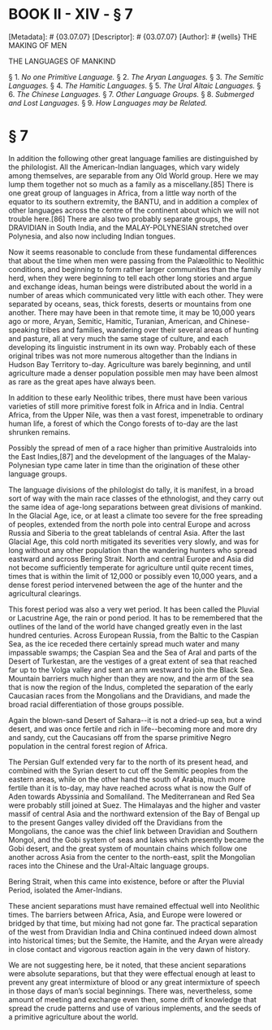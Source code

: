 # BOOK II - XIV - § 7
[Metadata]: # {03.07.07}
[Descriptor]: # {03.07.07}
[Author]: # {wells}
THE MAKING OF MEN

THE LANGUAGES OF MANKIND

§ 1. _No one Primitive Language._ § 2. _The Aryan Languages._ § 3.
_The Semitic Languages._ § 4. _The Hamitic Languages._ § 5. _The      Ural
Altaic Languages._ § 6. _The Chinese Languages._ § 7. _Other      Language
Groups._ § 8. _Submerged and Lost Languages._ § 9. _How      Languages may be
Related._

# § 7
In addition the following other great language families are distinguished by
the philologist. All the American-Indian languages, which vary widely among
themselves, are separable from any Old World group. Here we may lump them
together not so much as a family as a miscellany.[85] There is one great group
of languages in Africa, from a little way north of the equator to its southern
extremity, the BANTU, and in addition a complex of other languages across the
centre of the continent about which we will not trouble here.[86] There are
also two probably separate groups, the DRAVIDIAN in South India, and the
MALAY-POLYNESIAN stretched over Polynesia, and also now including Indian
tongues.

Now it seems reasonable to conclude from these fundamental differences that
about the time when men were passing from the Palæolithic to Neolithic
conditions, and beginning to form rather larger communities than the family
herd, when they were beginning to tell each other long stories and argue and
exchange ideas, human beings were distributed about the world in a number of
areas which communicated very little with each other. They were separated by
oceans, seas, thick forests, deserts or mountains from one another. There may
have been in that remote time, it may be 10,000 years ago or more, Aryan,
Semitic, Hamitic, Turanian, American, and Chinese-speaking tribes and families,
wandering over their several areas of hunting and pasture, all at very much the
same stage of culture, and each developing its linguistic instrument in its own
way. Probably each of these original tribes was not more numerous altogether
than the Indians in Hudson Bay Territory to-day. Agriculture was barely
beginning, and until agriculture made a denser population possible men may have
been almost as rare as the great apes have always been.

In addition to these early Neolithic tribes, there must have been various
varieties of still more primitive forest folk in Africa and in India. Central
Africa, from the Upper Nile, was then a vast forest, impenetrable to ordinary
human life, a forest of which the Congo forests of to-day are the last shrunken
remains.

Possibly the spread of men of a race higher than primitive Australoids into the
East Indies,[87] and the development of the languages of the Malay-Polynesian
type came later in time than the origination of these other language groups.

The language divisions of the philologist do tally, it is manifest, in a broad
sort of way with the main race classes of the ethnologist, and they carry out
the same idea of age-long separations between great divisions of mankind. In
the Glacial Age, ice, or at least a climate too severe for the free spreading
of peoples, extended from the north pole into central Europe and across Russia
and Siberia to the great tablelands of central Asia. After the last Glacial
Age, this cold north mitigated its severities very slowly, and was for long
without any other population than the wandering hunters who spread eastward and
across Bering Strait. North and central Europe and Asia did not become
sufficiently temperate for agriculture until quite recent times, times that is
within the limit of 12,000 or possibly even 10,000 years, and a dense forest
period intervened between the age of the hunter and the agricultural clearings.

This forest period was also a very wet period. It has been called the Pluvial
or Lacustrine Age, the rain or pond period. It has to be remembered that the
outlines of the land of the world have changed greatly even in the last hundred
centuries. Across European Russia, from the Baltic to the Caspian Sea, as the
ice receded there certainly spread much water and many impassable swamps; the
Caspian Sea and the Sea of Aral and parts of the Desert of Turkestan, are the
vestiges of a great extent of sea that reached far up to the Volga valley and
sent an arm westward to join the Black Sea. Mountain barriers much higher than
they are now, and the arm of the sea that is now the region of the Indus,
completed the separation of the early Caucasian races from the Mongolians and
the Dravidians, and made the broad racial differentiation of those groups
possible.

Again the blown-sand Desert of Sahara--it is not a dried-up sea, but a wind
desert, and was once fertile and rich in life--becoming more and more dry and
sandy, cut the Caucasians off from the sparse primitive Negro population in the
central forest region of Africa.

The Persian Gulf extended very far to the north of its present head, and
combined with the Syrian desert to cut off the Semitic peoples from the eastern
areas, while on the other hand the south of Arabia, much more fertile than it
is to-day, may have reached across what is now the Gulf of Aden towards
Abyssinia and Somaliland. The Mediterranean and Red Sea were probably still
joined at Suez. The Himalayas and the higher and vaster massif of central Asia
and the northward extension of the Bay of Bengal up to the present Ganges
valley divided off the Dravidians from the Mongolians, the canoe was the chief
link between Dravidian and Southern Mongol, and the Gobi system of seas and
lakes which presently became the Gobi desert, and the great system of mountain
chains which follow one another across Asia from the center to the north-east,
split the Mongolian races into the Chinese and the Ural-Altaic language groups.

Bering Strait, when this came into existence, before or after the Pluvial
Period, isolated the Amer-Indians.

These ancient separations must have remained effectual well into Neolithic
times. The barriers between Africa, Asia, and Europe were lowered or bridged by
that time, but mixing had not gone far. The practical separation of the west
from Dravidian India and China continued indeed down almost into historical
times; but the Semite, the Hamite, and the Aryan were already in close contact
and vigorous reaction again in the very dawn of history.

We are not suggesting here, be it noted, that these ancient separations were
absolute separations, but that they were effectual enough at least to prevent
any great intermixture of blood or any great intermixture of speech in those
days of man’s social beginnings. There was, nevertheless, some amount of
meeting and exchange even then, some drift of knowledge that spread the crude
patterns and use of various implements, and the seeds of a primitive
agriculture about the world.

